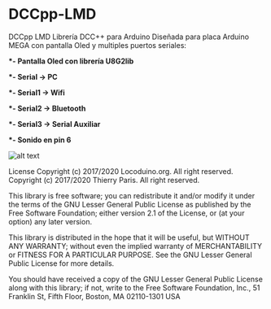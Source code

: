 # DCCpp-LMD

DCCpp LMD Librería DCC++ para Arduino
Diseñada para placa Arduino MEGA con pantalla Oled y multiples puertos seriales:

<strong>
*- Pantalla Oled con librería U8G2lib

*- Serial → PC

*- Serial1 → Wifi

*- Serial2 → Bluetooth

*- Serial3 → Serial Auxiliar

*- Sonido en pin 6
</strong>


![alt text](https://github.com/Peyutron/DCCpp-LMD/blob/main/DCCpp%20LMD/extras/Images/DCCpp_Mega_oledESP8266Buzzmax471.jpg?raw=true)



License
Copyright (c) 2017/2020 Locoduino.org. All right reserved. Copyright (c) 2017/2020 Thierry Paris. All right reserved.

This library is free software; you can redistribute it and/or modify it under the terms of the GNU Lesser General Public License as published by the Free Software Foundation; either version 2.1 of the License, or (at your option) any later version.

This library is distributed in the hope that it will be useful, but WITHOUT ANY WARRANTY; without even the implied warranty of MERCHANTABILITY or FITNESS FOR A PARTICULAR PURPOSE. See the GNU Lesser General Public License for more details.

You should have received a copy of the GNU Lesser General Public License along with this library; if not, write to the Free Software Foundation, Inc., 51 Franklin St, Fifth Floor, Boston, MA 02110-1301 USA
